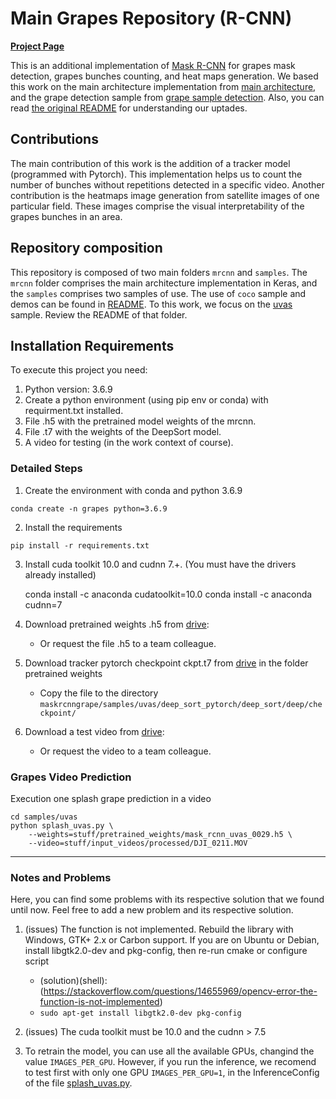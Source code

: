 # Main Grapes Repository (R-CNN)

[**Project Page**](https://zosov.github.io/portfolio/mask_rcnn/)

This is an additional implementation of [Mask R-CNN](https://arxiv.org/abs/1703.06870) for grapes mask detection, grapes bunches counting, and heat maps generation. We based this work on the main architecture implementation from [main architecture](https://github.com/matterport/Mask_RCNN), and the grape detection sample from [grape sample detection](https://github.com/johncuicui/grapeMRCNN.git). Also, you can read [the original README](original_readme.md) for understanding our uptades.

## Contributions

The main contribution of this work is the addition of a tracker model (programmed with Pytorch). This implementation helps us to count the number of bunches without repetitions detected in a specific video. Another contribution is the heatmaps image generation from satellite images of one particular field. These images comprise the visual interpretability of the grapes bunches in an area.

## Repository composition 

This repository is composed of two main folders `mrcnn` and `samples`. The `mrcnn` folder comprises the main architecture implementation in Keras, and the `samples` comprises two samples of use. The use of `coco` sample and demos can be found in [README](original_readme.md). To this work, we focus on the [uvas](samples/uvas) sample. Review the README of that folder.


## Installation Requirements

To execute this project you need:

1. Python version: 3.6.9
2. Create a python environment (using pip env or conda) with requirment.txt installed.
3. File .h5 with the pretrained model weights of the mrcnn.
4. File .t7 with the weights of the DeepSort model.
5. A video for testing (in the work context of course).

### Detailed Steps

1. Create the environment with conda and python 3.6.9

`conda create -n grapes python=3.6.9`

2. Install the requirements

`pip install -r requirements.txt`

3. Install cuda toolkit 10.0 and cudnn 7.+. (You must have the drivers already installed)

	conda install -c anaconda cudatoolkit=10.0
	conda install -c anaconda cudnn=7

4. Download pretrained weights .h5 from [drive](https://drive.google.com/drive/folders/1BVnFb5XKCctHdzKL2XMRAoYWUNlufd8o?usp=sharing):
	- Or request the file .h5 to a team colleague.

5. Download tracker pytorch checkpoint ckpt.t7 from [drive](https://drive.google.com/drive/folders/1BVnFb5XKCctHdzKL2XMRAoYWUNlufd8o?usp=sharing) in the folder pretrained weights
    - Copy the file to the directory `maskrcnngrape/samples/uvas/deep_sort_pytorch/deep_sort/deep/checkpoint/`

6. Download a test video from [drive](https://drive.google.com/drive/folders/1BVnFb5XKCctHdzKL2XMRAoYWUNlufd8o?usp=sharing):	
	- Or request the video to a team colleague.

### Grapes Video Prediction

Execution one splash grape prediction in a video

  	cd samples/uvas
	python splash_uvas.py \
		--weights=stuff/pretrained_weights/mask_rcnn_uvas_0029.h5 \
		--video=stuff/input_videos/processed/DJI_0211.MOV 

---

### Notes and Problems

Here, you can find some problems with its respective solution that we found until now.
Feel free to add a new problem and its respective solution.

1. (issues) The function is not implemented. Rebuild the library with Windows, GTK+ 2.x or Carbon support. If you are on Ubuntu or Debian, install libgtk2.0-dev and pkg-config, then re-run cmake or configure script

	- (solution)(shell): (https://stackoverflow.com/questions/14655969/opencv-error-the-function-is-not-implemented)
    - `sudo apt-get install libgtk2.0-dev pkg-config`

2. (issues) The cuda toolkit must be 10.0 and the cudnn > 7.5

3. To retrain the model, you can use all the available GPUs, changind the value `IMAGES_PER_GPU`. However, if you run the inference, we recomend to test first with only one GPU `IMAGES_PER_GPU=1`, in the InferenceConfig of the file [splash_uvas.py](samples/uvas/splash_uvas.py).

